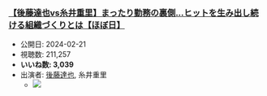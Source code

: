 ### [【後藤達也vs糸井重里】まったり勤務の裏側...ヒットを生み出し続ける組織づくりとは【ほぼ日】](https://www.youtube.com/watch?v=DFBsNsaHzZk)
-   公開日: 2024-02-21
-   視聴数: 211,257
-   **いいね数: 3,039**
-   出演者: [後藤達也](/rehacq_fan/people/後藤達也 "wikilink"), 糸井重里
    - [![](https://img.youtube.com/vi/DFBsNsaHzZk/hqdefault.jpg)](https://www.youtube.com/watch?v=DFBsNsaHzZk)
